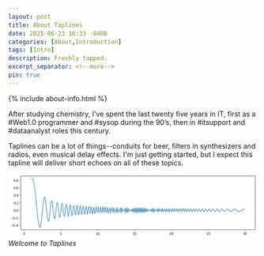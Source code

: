 ```yaml
---
layout: post
title: About Taplines
date: 2025-06-23 16:33 -0400
categories: [About,Introduction]
tags: [Intro]
description: Freshly tapped.
excerpt_separator: <!--more-->
pin: true
---
```

{% include about-info.html %}
<!--more-->

After studying chemistry, I’ve spent the last twenty five years in IT, first as a #Web1.0 programmer and #sysop during the 90’s, then in #itsupport and #dataanalyst roles this century. 

Taplines can be a lot of things--conduits for beer, filters in synthesizers and radios, even musical delay effects. I'm just getting started, but I expect this tapline will deliver short echoes on all of these topics.

![Graphic: A graph representing a dampened oscillator described by (x, sin x^2 * 1/x)](/assets/tapline-1.png)
_Welcome to Taplines_